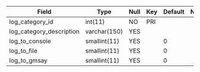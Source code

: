 **Field**|**Type**|**Null**|**Key**|**Default**|**Notes**
-----|-----|-----|-----|-----|-----
log\_category\_id|int(11)|NO|PRI| | 
log\_category\_description|varchar(150)|YES| | | 
log\_to\_console|smallint(11)|YES| |0| 
log\_to\_file|smallint(11)|YES| |0| 
log\_to\_gmsay|smallint(11)|YES| |0| 